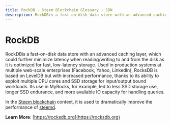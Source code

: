 ```yaml
---
title: RockDB - Steem Blockchain Glossary - SDN
description: RockDBis a fast-on-disk data store with an advanced caching layer, which could further minimize latency when reading/writing to and from the disk as it is optimized for fast, low-latency storage. 
---
```

# RockDB

RockDBis a fast-on-disk data store with an advanced caching layer, which could further minimize latency when reading/writing to and from the disk as it is optimized for fast, low-latency storage. Used in production systems at multiple web-scale enterprises (Facebook, Yahoo, LinkedIn), RocksDB is based on LevelDB but with increased performance, thanks to its ability to exploit multiple CPU cores and SSD storage for input/output bound workloads. Its use in MyRocks, for example, led to less SSD storage use, longer SSD endurance, and more available IO capacity for handling queries.

In the [Steem blockchain](/glossary/steem-blockchain.md) context, it is used to dramatically improve the performance of [steemd](/glossary/steemd.md). 

**Learn More**: [https://rocksdb.org](https://rocksdb.org)